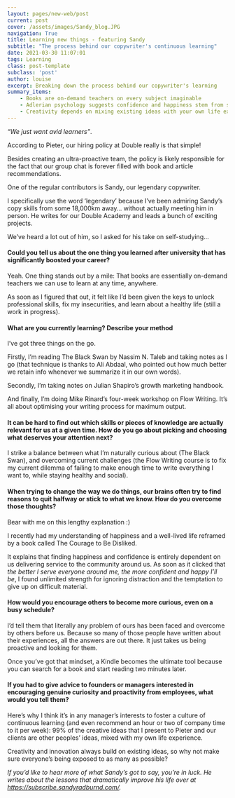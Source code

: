 ```yaml
---
layout: pages/new-web/post
current: post
cover: /assets/images/Sandy_blog.JPG
navigation: True
title: Learning new things - featuring Sandy
subtitle: "The process behind our copywriter's continuous learning"
date: 2021-03-30 11:07:01
tags: Learning
class: post-template
subclass: 'post'
author: louise
excerpt: Breaking down the process behind our copywriter's learning
summary_items:
    - Books are on-demand teachers on every subject imaginable
    - Adlerian psychology suggests confidence and happiness stem from serving other people
    - Creativity depends on mixing existing ideas with your own life experience
---
```


*“We just want avid learners”*.

According to Pieter, our hiring policy at Double really is that simple!

Besides creating an ultra-proactive team, the policy is likely responsible for the fact that our group chat is forever filled with book and article recommendations.

One of the regular contributors is Sandy, our legendary copywriter.

I specifically use the word ‘legendary’ because I’ve been admiring Sandy’s copy skills from some 18,000km away… without actually meeting him in person. He writes for our Double Academy and leads a bunch of exciting projects.

We’ve heard a lot out of him, so I asked for his take on self-studying...

#### **Could you tell us about the one thing you learned after university that has significantly boosted your career?**

Yeah. One thing stands out by a mile: That books are essentially on-demand teachers we can use to learn at any time, anywhere.

As soon as I figured that out, it felt like I’d been given the keys to unlock professional skills, fix my insecurities, and learn about a healthy life (still a work in progress).

#### **What are you currently learning? Describe your method**

I’ve got three things on the go.

Firstly, I’m reading The Black Swan by Nassim N. Taleb and taking notes as I go (that technique is thanks to Ali Abdaal, who pointed out how much better we retain info whenever we summarize it in our own words).

Secondly, I’m taking notes on Julian Shapiro’s growth marketing handbook.

And finally, I’m doing Mike Rinard’s four-week workshop on Flow Writing. It’s all about optimising your writing process for maximum output.


#### **It can be hard to find out which skills or pieces of knowledge are actually relevant for us at a given time. How do you go about picking and choosing what deserves your attention next?**

I strike a balance between what I’m naturally curious about (The Black Swan), and overcoming current challenges (the Flow Writing course is to fix my current dilemma of failing to make enough time to write everything I want to, while staying healthy and social).


#### **When trying to change the way we do things, our brains often try to find reasons to quit halfway or stick to what we know. How do you overcome those thoughts?**

Bear with me on this lengthy explanation :)

I recently had my understanding of happiness and a well-lived life reframed by a book called The Courage to Be Disliked.

It explains that finding happiness and confidence is entirely dependent on us delivering service to the community around us. As soon as it clicked that *the better I serve everyone around me, the more confident and happy I’ll be*, I found unlimited strength for ignoring distraction and the temptation to give up on difficult material.


#### **How would you encourage others to become more curious, even on a busy schedule?**

I’d tell them that literally any problem of ours has been faced and overcome by others before us. Because so many of those people have written about their experiences, all the answers are out there. It just takes us being proactive and looking for them.

Once you’ve got that mindset, a Kindle becomes the ultimate tool because you can search for a book and start reading two minutes later.


#### **If you had to give advice to founders or managers interested in encouraging genuine curiosity and proactivity from employees, what would you tell them?**

Here’s why I think it’s in any manager’s interests to foster a culture of continuous learning (and even recommend an hour or two of company time to it per week): 99% of the creative ideas that I present to Pieter and our clients are other peoples’ ideas, mixed with my own life experience.

Creativity and innovation always build on existing ideas, so why not make sure everyone’s being exposed to as many as possible?

*If you’d like to hear more of what Sandy’s got to say, you’re in luck. He writes about the lessons that dramatically improve his life over at https://subscribe.sandyradburnd.com/.*

